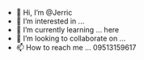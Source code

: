 - 👋 Hi, I’m @Jerric
- 👀 I’m interested in ...
- 🌱 I’m currently learning ... here
- 💞️ I’m looking to collaborate on ...
- 📫 How to reach me ... 09513159617

<!---
hckr24/hckr24 is a ✨ special ✨ repository because its `README.md` (this file) appears on your GitHub profile.
You can click the Preview link to take a look at your changes.
--->
